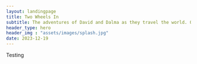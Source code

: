```yaml
---
layout: landingpage
title: Two Wheels In
subtitle: The adventures of David and Dalma as they travel the world. On Motorcycles.
header_type: hero
header_img : "assets/images/splash.jpg"
date: 2023-12-19
---
```


Testing
 
